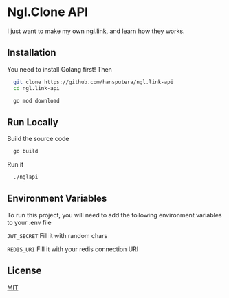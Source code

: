 
# Ngl.Clone API

I just want to make my own ngl.link, and learn how they works.

## Installation

You need to install Golang first! Then

```bash
  git clone https://github.com/hansputera/ngl.link-api
  cd ngl.link-api

  go mod download
```
    
## Run Locally

Build the source code

```bash
  go build
```

Run it

```bash
  ./nglapi
```

## Environment Variables

To run this project, you will need to add the following environment variables to your .env file

`JWT_SECRET` Fill it with random chars

`REDIS_URI` Fill it with your redis connection URI


## License

[MIT](https://choosealicense.com/licenses/mit/)

